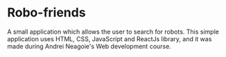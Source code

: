 # Robo-friends
A small application which allows the user to search for robots. This simple application uses HTML, CSS, JavaScript and ReactJs library, and it was made during Andrei Neagoie's Web development course. 
